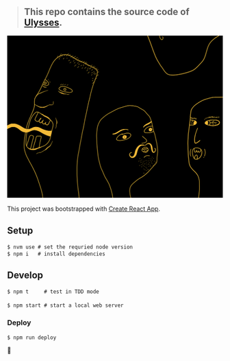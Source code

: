 > ## This repo contains the source code of [Ulysses](https://sonnet.io/posts/ulysses/).

![Logo](./README/we-talk-too-much.png)

This project was bootstrapped with [Create React App](https://github.com/facebook/create-react-app).

## Setup

    $ nvm use # set the requried node version
    $ npm i   # install dependencies

## Develop

    $ npm t     # test in TDD mode

    $ npm start # start a local web server

### Deploy

    $ npm run deploy

🐐
